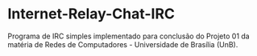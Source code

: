 # Internet-Relay-Chat-IRC
Programa de IRC simples implementado para conclusão do Projeto 01 da matéria de Redes de Computadores - Universidade de Brasília (UnB).
